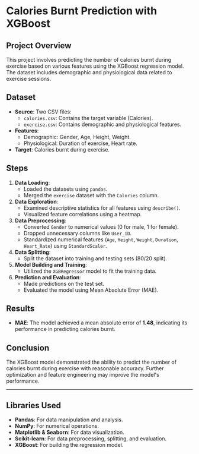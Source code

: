 # Calories Burnt Prediction with XGBoost

## Project Overview

This project involves predicting the number of calories burnt during exercise based on various features using the XGBoost regression model. The dataset includes demographic and physiological data related to exercise sessions.

## Dataset

- **Source**: Two CSV files:
    - `calories.csv`: Contains the target variable (Calories).
    - `exercise.csv`: Contains demographic and physiological features.
- **Features**:
    - Demographic: Gender, Age, Height, Weight.
    - Physiological: Duration of exercise, Heart rate.
- **Target**: Calories burnt during exercise.

## Steps

1. **Data Loading**:
    - Loaded the datasets using `pandas`.
    - Merged the `exercise` dataset with the `Calories` column.
2. **Data Exploration**:
    - Examined descriptive statistics for all features using `describe()`.
    - Visualized feature correlations using a heatmap.
3. **Data Preprocessing**:
    - Converted `Gender` to numerical values (0 for male, 1 for female).
    - Dropped unnecessary columns like `User_ID`.
    - Standardized numerical features (`Age`, `Height`, `Weight`, `Duration`, `Heart_Rate`) using `StandardScaler`.
4. **Data Splitting**:
    - Split the dataset into training and testing sets (80/20 split).
5. **Model Building and Training**:
    - Utilized the `XGBRegressor` model to fit the training data.
6. **Prediction and Evaluation**:
    - Made predictions on the test set.
    - Evaluated the model using Mean Absolute Error (MAE).

## Results

- **MAE**: The model achieved a mean absolute error of **1.48**, indicating its performance in predicting calories burnt.

## Conclusion

The XGBoost model demonstrated the ability to predict the number of calories burnt during exercise with reasonable accuracy. Further optimization and feature engineering may improve the model's performance.

---

## Libraries Used

- **Pandas**: For data manipulation and analysis.
- **NumPy**: For numerical operations.
- **Matplotlib & Seaborn**: For data visualization.
- **Scikit-learn**: For data preprocessing, splitting, and evaluation.
- **XGBoost**: For building the regression model.
